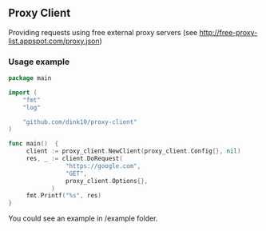 ## Proxy Client

Providing requests using free external proxy servers
(see http://free-proxy-list.appspot.com/proxy.json)

### Usage example

```go
package main

import (
    "fmt"
    "log"

	"github.com/dink10/proxy-client"
)

func main()  {
     client := proxy_client.NewClient(proxy_client.Config{}, nil)
     res, _ := client.DoRequest(
                "https://google.com",
                "GET",
                proxy_client.Options{},
            )
     fmt.Printf("%s", res)
}

```

You could see an example in /example folder.